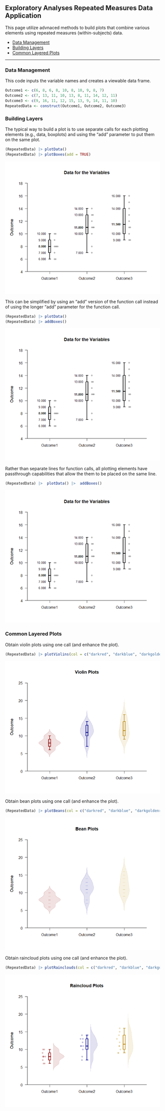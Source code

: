 
## Exploratory Analyses Repeated Measures Data Application

This page utilize advnaced methods to build plots that combine various
elements using repeated measures (within-subjects) data.

- [Data Management](#data-management)
- [Building Layers](#building-layers)
- [Common Layered Plots](#common-layered-plots)

------------------------------------------------------------------------

### Data Management

This code inputs the variable names and creates a viewable data frame.

``` r
Outcome1 <- c(6, 8, 6, 8, 10, 8, 10, 9, 8, 7)
Outcome2 <- c(7, 13, 11, 10, 13, 8, 11, 14, 12, 11)
Outcome3 <- c(9, 16, 11, 12, 15, 13, 9, 14, 11, 10)
RepeatedData <- construct(Outcome1, Outcome2, Outcome3)
```

### Building Layers

The typical way to build a plot is to use separate calls for each
plotting elements (e.g., data, boxplots) and using the “add” parameter
to put them on the same plot.

``` r
(RepeatedData) |> plotData()
(RepeatedData) |> plotBoxes(add = TRUE)
```

![](figures/Exploratory-Repeated-Traditional-1.png)<!-- -->

This can be simplified by using an “add” version of the function call
instead of using the longer “add” parameter for the function call.

``` r
(RepeatedData) |> plotData()
(RepeatedData) |> addBoxes()
```

![](figures/Exploratory-Repeated-Add-1.png)<!-- -->

Rather than separate lines for function calls, all plotting elements
have passthrough capabilities that allow the them to be placed on the
same line.

``` r
(RepeatedData) |>  plotData() |>  addBoxes()
```

![](figures/Exploratory-Repeated-Passthrough-1.png)<!-- -->

### Common Layered Plots

Obtain violin plots using one call (and enhance the plot).

``` r
(RepeatedData) |> plotViolins(col = c("darkred", "darkblue", "darkgoldenrod"))
```

![](figures/Exploratory-Repeated-Violins-1.png)<!-- -->

Obtain bean plots using one call (and enhance the plot).

``` r
(RepeatedData) |> plotBeans(col = c("darkred", "darkblue", "darkgoldenrod"))
```

![](figures/Exploratory-Repeated-Beans-1.png)<!-- -->

Obtain raincloud plots using one call (and enhance the plot).

``` r
(RepeatedData) |> plotRainclouds(col = c("darkred", "darkblue", "darkgoldenrod"))
```

![](figures/Exploratory-Repeated-Rainclouds-1.png)<!-- -->
